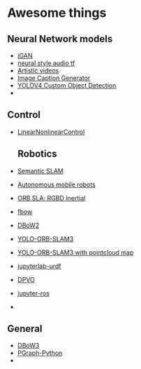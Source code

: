 # Awesome things
## Neural Network models
* [iGAN](https://github.com/mnielsen/iGAN)
* [neural style audio tf](https://github.com/DmitryUlyanov/neural-style-audio-tf)
* [Artistic videos](https://github.com/manuelruder/artistic-videos)
* [Image Caption Generator](https://github.com/dabasajay/Image-Caption-Generator)
* [YOLOV4 Custom Object Detection](https://github.com/clivan/YOLOV4-Custom-Object-Detection)
* 

## Control
* [LinearNonlinearControl](https://github.com/Shunichi09/PythonLinearNonlinearControl)

  ## Robotics
* [Semantic SLAM](https://github.com/floatlazer/semantic_slam)
* [Autonomous mobile robots](https://github.com/jdgalviss/autonomous_mobile_robot)
* [ORB SLA; RGBD Inertial](https://github.com/xiefei2929/ORB_SLAM3-RGBD-Inertial)
* [fbow](https://github.com/rmsalinas/fbow)
* [DBoW2](https://github.com/dorian3d/DBoW2)
* [YOLO-ORB-SLAM3](https://github.com/YWL0720/YOLO_ORB_SLAM3)
* [YOLO-ORB-SLAM3 with pointcloud map](https://github.com/YWL0720/YOLO_ORB_SLAM3_with_pointcloud_map)
* [jupyterlab-urdf](https://github.com/jupyter-robotics/jupyterlab-urdf)
* [DPVO](https://github.com/princeton-vl/DPVO)
* [jupyter-ros](https://github.com/ihuicatl/jupyter-ros)
* 

## General
* [DBoW3](https://github.com/rmsalinas/DBow3)
* [PGraph-Python](https://github.com/petercorke/pgraph-python)
* 
